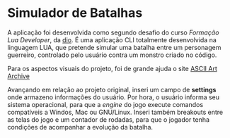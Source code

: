 # Simulador de Batalhas

A aplicação foi desenvolvida como segundo desafio do curso *Formação Lua Developer*, da [dio][L1]. É uma aplicação CLI totalmente desenvolvida na linguagem LUA, que pretende simular uma batalha entre um personagem guerreiro, controlado pelo usuário contra um monstro criado no código.

Para os aspectos visuais do projeto, foi de grande ajuda o site [ASCII Art Archive][L2]

Avançando em relação ao projeto original, inseri um campo de **settings** onde armazeno informações do usuário. Por hora, o usuário informa seu sistema operacional, para que a _engine_ do jogo execute comandos compatíveis a Windos, Mac ou GNU/Linux. Inseri também breakouts entre as telas do jogo e um contador de rodadas, para que o jogador tenha condições de acompanhar a evolução da batalha.

[L1]: https://web.dio.me/track/formacao-lua-developer
[L2]: https://www.asciiart.eu/
